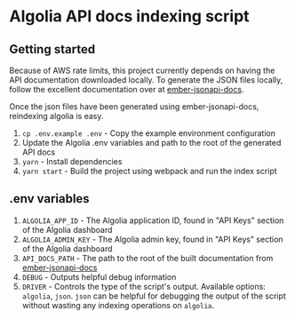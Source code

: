 # Algolia API docs indexing script

## Getting started

Because of AWS rate limits, this project currently depends on having the API documentation downloaded locally. To generate the JSON files locally, follow the excellent documentation over at [ember-jsonapi-docs](https://github.com/ember-learn/ember-jsonapi-docs#running-the-app).

Once the json files have been generated using ember-jsonapi-docs, reindexing algolia is easy.

1. `cp .env.example .env` - Copy the example environment configuration
2. Update the Algolia .env variables and path to the root of the generated API docs
3. `yarn` - Install dependencies
4. `yarn start` - Build the project using webpack and run the index script

## .env variables

1. `ALGOLIA_APP_ID` - The Algolia application ID, found in "API Keys" section of the Algolia dashboard
2. `ALGOLIA_ADMIN_KEY` - The Algolia admin key, found in "API Keys" section of the Algolia dashboard
3. `API_DOCS_PATH` - The path to the root of the built documentation from [ember-jsonapi-docs](https://github.com/ember-learn/ember-jsonapi-docs#running-the-app)
4. `DEBUG` - Outputs helpful debug information
5. `DRIVER` - Controls the type of the script's output. Available options: `algolia`, `json`. `json` can be helpful for debugging the output of the script without wasting any indexing operations on `algolia`.
